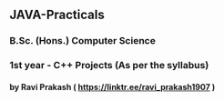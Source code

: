 ## JAVA-Practicals

### B.Sc. (Hons.) Computer Science 
### 1st year - C++ Projects  (As per the syllabus)

#### by Ravi Prakash ( https://linktr.ee/ravi_prakash1907 )
